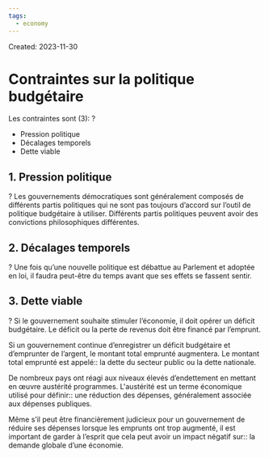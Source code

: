 ```yaml
---
tags:
  - economy
---
```

Created: 2023-11-30

# Contraintes sur la politique budgétaire

Les contraintes sont (3):
?
- Pression politique
- Décalages temporels
- Dette viable
<!--SR:!2024-02-14,29,230-->

## 1. Pression politique
?
Les gouvernements démocratiques sont généralement composés de différents partis politiques qui ne sont pas toujours d’accord sur l’outil de politique budgétaire à utiliser. Différents partis politiques peuvent avoir des convictions philosophiques différentes.
<!--SR:!2024-02-27,54,250-->

## 2. Décalages temporels
?
Une fois qu’une nouvelle politique est débattue au Parlement et adoptée en loi, il faudra peut-être du temps avant que ses effets se fassent sentir.
<!--SR:!2024-02-12,44,250-->


## 3. Dette viable
?
Si le gouvernement souhaite stimuler l’économie, il doit opérer un déficit budgétaire. Le déficit ou la perte de revenus doit être financé par l’emprunt.
<!--SR:!2024-02-19,50,250-->

Si un gouvernement continue d’enregistrer un déficit budgétaire et d’emprunter de l’argent, le montant total emprunté augmentera. Le montant total emprunté est appelé:: la dette du secteur public ou la dette nationale.
<!--SR:!2024-03-07,54,230-->

De nombreux pays ont réagi aux niveaux élevés d’endettement en mettant en œuvre austérité programmes. L'austérité est un terme économique utilisé pour définir:: une réduction des dépenses, généralement associée aux dépenses publiques.
<!--SR:!2024-02-08,42,250-->

Même s’il peut être financièrement judicieux pour un gouvernement de réduire ses dépenses lorsque les emprunts ont trop augmenté, il est important de garder à l’esprit que cela peut avoir un impact négatif sur:: la demande globale d’une économie.
<!--SR:!2024-03-03,28,210-->